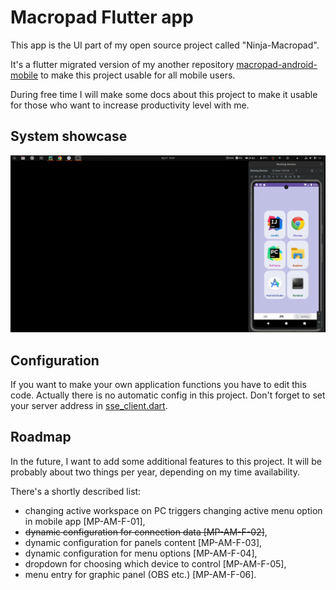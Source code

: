 # Macropad Flutter app

This app is the UI part of my open source project called "Ninja-Macropad".

It's a flutter migrated version of my another repository 
[macropad-android-mobile](https://github.com/komura92/macropad-android-mobile)
to make this project usable for all mobile users.

During free time I will make some docs about this project to make it usable for those who want
to increase productivity level with me.


## System showcase

![Examples of automations](https://github.com/komura92/macropad-android-mobile/blob/master/images/macropad-mobile-gif.gif)

## Configuration

If you want to make your own application functions you have to edit this code.
Actually there is no automatic config in this project.
Don't forget to set your server address in
[sse_client.dart](lib/client/sse_client.dart).


## Roadmap

In the future, I want to add some additional features to this project. It will be probably about
two things per year, depending on my time availability.

There's a shortly described list:
- changing active workspace on PC triggers changing active menu option in mobile app [MP-AM-F-01],
- ~~dynamic configuration for connection data [MP-AM-F-02]~~,
- dynamic configuration for panels content [MP-AM-F-03],
- dynamic configuration for menu options [MP-AM-F-04],
- dropdown for choosing which device to control [MP-AM-F-05],
- menu entry for graphic panel (OBS etc.) [MP-AM-F-06].